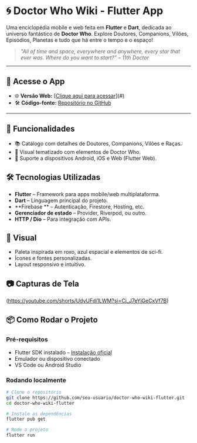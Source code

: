 # 🌀 Doctor Who Wiki - Flutter App

Uma enciclopédia mobile e web feita em **Flutter** e **Dart**, dedicada ao universo fantástico de **Doctor Who**. Explore Doutores, Companions, Vilões, Episódios, Planetas e tudo que há entre o tempo e o espaço!

> _"All of time and space, everywhere and anywhere, every star that ever was. Where do you want to start?" – 11th Doctor_

---

## 🔗 Acesse o App

- 🌐 **Versão Web:** [[Clique aqui para acessar]](https://preview.flutlab.io/user_eg5/doctorwho/)(#) <!-- Substitua o # pela URL do app hospedado (Ex: Firebase Hosting, Vercel, etc) -->
- 🛠️ **Código-fonte:** [Repositório no GitHub](#) <!-- Substitua o # pela URL do repositório principal -->

---

## 🚀 Funcionalidades

- 📚 Catálogo com detalhes de Doutores, Companions, Vilões e Raças.
- 💜 Visual tematizado com elementos de Doctor Who.
- 📱 Suporte a dispositivos Android, iOS e Web (Flutter Web).

## 🛠️ Tecnologias Utilizadas

- **Flutter** – Framework para apps mobile/web multiplataforma.
- **Dart** – Linguagem principal do projeto.
- **Firebase ** – Autenticação, Firestore, Hosting, etc.
- **Gerenciador de estado** – Provider, Riverpod, ou outro.
- **HTTP / Dio** – Para integração com APIs.

## 🎨 Visual

- Paleta inspirada em roxo, azul espacial e elementos de sci-fi.
- Ícones e fontes personalizadas.
- Layout responsivo e intuitivo.

## 📷 Capturas de Tela

(https://youtube.com/shorts/UdyUFdi1LWM?si=Cj_J7eYiGeCxVf7B)

## 📦 Como Rodar o Projeto

### Pré-requisitos

- Flutter SDK instalado – [Instalação oficial](https://docs.flutter.dev/get-started/install)
- Emulador ou dispositivo conectado
- VS Code ou Android Studio

### Rodando localmente

```bash
# Clone o repositório
git clone https://github.com/seu-usuario/doctor-who-wiki-flutter.git
cd doctor-who-wiki-flutter

# Instale as dependências
flutter pub get

# Rode o projeto
flutter run
